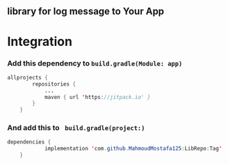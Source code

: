 ## library for log message to Your App


# Integration


### Add this dependency to  ``` build.gradle(Module: app) ```

```java
allprojects {
		repositories {
			...
			maven { url 'https://jitpack.io' }
		}
	}
```


### And add this to   ``` build.gradle(project:)```

```java
dependencies {
	        implementation 'com.github.MahmoudMostafa125:LibRepo:Tag'
	}
 ``` 
